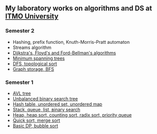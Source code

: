 ## My laboratory works on algorithms and DS at [ITMO University](https://itmo.ru)
### Semester 2
* Hashing, prefix function, Knuth-Morris-Pratt automaton
* Streams algorithm
* [Dijkstra's, Floyd's and Ford-Bellman's algorithms](https://github.com/ZISRF/Algorithms-and-data-structures/tree/master/2sem/4lab)
* [Minimum spanning trees](https://github.com/ZISRF/Algorithms-and-data-structures/tree/master/2sem/3lab)
* [DFS, topological sort](https://github.com/ZISRF/Algorithms-and-data-structures/tree/master/2sem/2lab)
* [Graph storage, BFS](https://github.com/ZISRF/Algorithms-and-data-structures/tree/master/2sem/1lab)
### Semester 1
* [AVL tree](https://github.com/ZISRF/Algorithms-and-data-structures/tree/master/1sem/7lab)
* [Unbalanced binary search tree](https://github.com/ZISRF/Algorithms-and-data-structures/tree/master/1sem/6lab)
* [Hash table, unordered set, unordered map](https://github.com/ZISRF/Algorithms-and-data-structures/tree/master/1sem/5lab)
* [Stack, queue, list, вinary search](https://github.com/ZISRF/Algorithms-and-data-structures/tree/master/1sem/4lab)
* [Heap, heap sort, counting sort, radix sort, priority queue](https://github.com/ZISRF/Algorithms-and-data-structures/tree/master/1sem/3lab)
* [Quick sort, merge sort](https://github.com/ZISRF/Algorithms-and-data-structures/tree/master/1sem/2lab)
* [Basic DP, bubble sort](https://github.com/ZISRF/Algorithms-and-data-structures/tree/master/1sem/1lab)